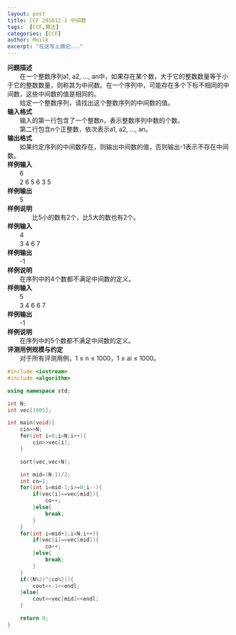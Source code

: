 ```yaml
---
layout: post
title: CCF 201612-1 中间数
tags:  [CCF,算法]
categories: [CCF]
author: Moilk
excerpt: "在这写上摘记..."
---
```


**问题描述**  
　　在一个整数序列a1, a2, …, an中，如果存在某个数，大于它的整数数量等于小于它的整数数量，则称其为中间数。在一个序列中，可能存在多个下标不相同的中间数，这些中间数的值是相同的。  
　　给定一个整数序列，请找出这个整数序列的中间数的值。  
**输入格式**  
　　输入的第一行包含了一个整数n，表示整数序列中数的个数。  
　　第二行包含n个正整数，依次表示a1, a2, …, an。  
**输出格式**  
　　如果约定序列的中间数存在，则输出中间数的值，否则输出-1表示不存在中间数。  
**样例输入**  
　　6  
　　2 6 5 6 3 5  
**样例输出**  
　　5  
**样例说明**  
　　　　比5小的数有2个，比5大的数也有2个。  
**样例输入**  
　　4  
　　3 4 6 7  
**样例输出**  
　　-1  
**样例说明**  
　　在序列中的4个数都不满足中间数的定义。  
**样例输入**  
　　5  
　　3 4 6 6 7  
**样例输出**  
　　-1  
**样例说明**  
　　在序列中的5个数都不满足中间数的定义。  
**评测用例规模与约定**  
　　对于所有评测用例，1 ≤ n ≤ 1000，1 ≤ ai ≤ 1000。  

```cpp
#include <iostream>
#include <algorithm>

using namespace std;

int N;
int vec[1005];

int main(void){
    cin>>N;
    for(int i=0;i<N;i++){
        cin>>vec[i];
    }

    sort(vec,vec+N);

    int mid=(N-1)/2;
    int co=1;
    for(int i=mid-1;i>=0;i--){
        if(vec[i]==vec[mid]){
            co++;
        }else{
            break;
        }
    }
    for(int i=mid+1;i<N;i++){
        if(vec[i]==vec[mid]){
            co++;
        }else{
            break;
        }
    }
    if((N%2)^(co%2)){
        cout<<-1<<endl;
    }else{
        cout<<vec[mid]<<endl;
    }

    return 0;
}
```